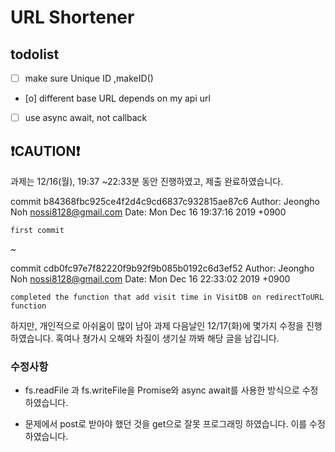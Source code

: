 # URL Shortener

## todolist

- [ ] make sure Unique ID ,makeID()
- [o] different base URL depends on my api url
- [ ] use async await, not callback

## ️❗CAUTION❗

과제는 12/16(월), 19:37 ~22:33분 동안 진행하였고, 제출 완료하였습니다.

commit b84368fbc925ce4f2d4c9cd6837c932815ae87c6
Author: Jeongho Noh <nossi8128@gmail.com>
Date: Mon Dec 16 19:37:16 2019 +0900

    first commit

~

commit cdb0fc97e7f82220f9b92f9b085b0192c6d3ef52
Author: Jeongho Noh <nossi8128@gmail.com>
Date: Mon Dec 16 22:33:02 2019 +0900

    completed the function that add visit time in VisitDB on redirectToURL function

하지만, 개인적으로 아쉬움이 많이 남아 과제 다음날인 12/17(화)에 몇가지 수정을 진행하였습니다. 혹여나 쳥가시 오해와 차질이 생기실 까봐 해당 글을 남깁니다.

### 수정사항

- fs.readFile 과 fs.writeFile을 Promise와 async await를 사용한 방식으로 수정하였습니다.

- 문제에서 post로 받아야 했던 것을 get으로 잘못 프로그래밍 하였습니다. 이를 수정하였습니다.
